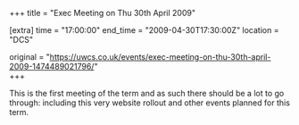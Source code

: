 +++
title = "Exec Meeting on Thu 30th April 2009"

[extra]
time = "17:00:00"
end_time = "2009-04-30T17:30:00Z"
location = "DCS"

original = "https://uwcs.co.uk/events/exec-meeting-on-thu-30th-april-2009-1474489021796/"    
+++

This is the first meeting of the term and as such there should be a lot to go through: including this very website rollout and other events planned for this term.


